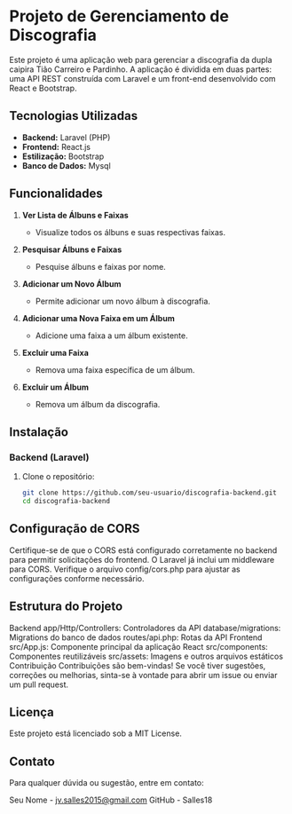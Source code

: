 # Projeto de Gerenciamento de Discografia

Este projeto é uma aplicação web para gerenciar a discografia da dupla caipira Tião Carreiro e Pardinho. A aplicação é dividida em duas partes: uma API REST construída com Laravel e um front-end desenvolvido com React e Bootstrap.

## Tecnologias Utilizadas

- **Backend:** Laravel (PHP)
- **Frontend:** React.js
- **Estilização:** Bootstrap
- **Banco de Dados:** Mysql

## Funcionalidades

1. **Ver Lista de Álbuns e Faixas**
   - Visualize todos os álbuns e suas respectivas faixas.

2. **Pesquisar Álbuns e Faixas**
   - Pesquise álbuns e faixas por nome.

3. **Adicionar um Novo Álbum**
   - Permite adicionar um novo álbum à discografia.

4. **Adicionar uma Nova Faixa em um Álbum**
   - Adicione uma faixa a um álbum existente.

5. **Excluir uma Faixa**
   - Remova uma faixa específica de um álbum.

6. **Excluir um Álbum**
   - Remova um álbum da discografia.

## Instalação

### Backend (Laravel)

1. Clone o repositório:

   ```sh
   git clone https://github.com/seu-usuario/discografia-backend.git
   cd discografia-backend

   
## Configuração de CORS
Certifique-se de que o CORS está configurado corretamente no backend para permitir solicitações do frontend. O Laravel já inclui um middleware para CORS. Verifique o arquivo config/cors.php para ajustar as configurações conforme necessário.

## Estrutura do Projeto
Backend
app/Http/Controllers: Controladores da API
database/migrations: Migrations do banco de dados
routes/api.php: Rotas da API
Frontend
src/App.js: Componente principal da aplicação React
src/components: Componentes reutilizáveis
src/assets: Imagens e outros arquivos estáticos
Contribuição
Contribuições são bem-vindas! Se você tiver sugestões, correções ou melhorias, sinta-se à vontade para abrir um issue ou enviar um pull request.

## Licença
Este projeto está licenciado sob a MIT License.

## Contato
Para qualquer dúvida ou sugestão, entre em contato:

Seu Nome - jv.salles2015@gmail.com
GitHub - Salles18

